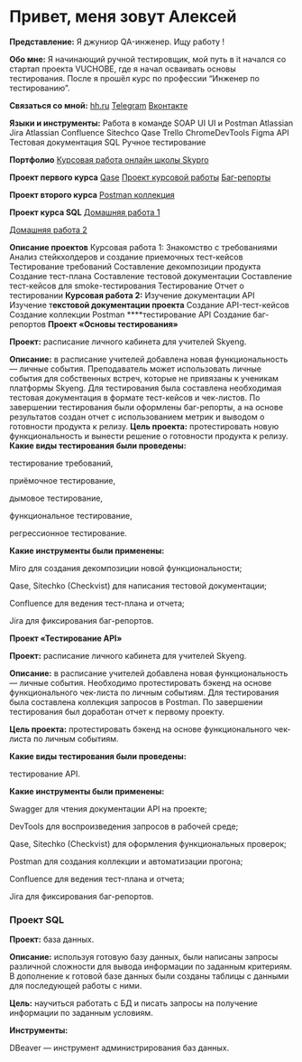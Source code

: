 # Привет, меня зовут Алексей

**Представление:**
Я джуниор QA-инженер. Ищу работу !

**Обо мне:**
Я начинающий ручной тестировщик, мой путь в it начался со стартап проекта VUCHOBE, где я начал осваивать основы тестирования. После я прошёл курс по профессии “Инженер по тестированию”.

**Связаться со мной:**
[hh.ru](https://samara.hh.ru/applicant/resumes/view?resume=becd9784ff09d94d820039ed1f424b79627375)
[Telegram](https://t.me/Be11ex)
[Вконтакте](https://vk.com/id115208744)

**Языки и инструменты:**
Работа в команде
SOAP
UI
UI и Postman
Atlassian Jira
Atlassian Confluence
Sitechco
Qase
Trello
ChromeDevTools
Figma
API
Тестовая документация
SQL
Ручное тестирование

**Портфолио**
[Курсовая работа онлайн школы Skypro](https://testik1.atlassian.net/wiki/spaces/1/overview)

**Проект первого курса**
[Qase](https://app.qase.io/project/KK1?view=1)
[Проект курсовой работы](https://testik1.atlassian.net/wiki/spaces/1/overview)
[Баг-репорты](https://testik1.atlassian.net/wiki/spaces/1/pages/622593)

**Проект второго курса**
[Postman коллекция](https://drive.google.com/file/d/1WXsCvUFezvFjzsTLUzCbCh0RzE4ZqgbM/view?usp=sharing)

**Проект курса SQL**
[Домашняя работа 1](https://docs.google.com/document/d/1olGnVnFma3DWZQz87lrsDjWAm3hHkORoyfQlIRN83xo/edit#heading=h.8vdigwn22n1c)

[Домашняя работа 2](https://docs.google.com/document/d/1YWImyBEhC4inqP7nrMxxzFITCFAcJmgt8AINRO8CN7Q/edit)

**Описание проектов**
Курсовая работа 1:
Знакомство с требованиями
Анализ стейкхолдеров и создание приемочных тест-кейсов
Тестирование требований
Составление декомпозиции продукта
Создание тест-плана
Составление тестовой документации
Составление тест-кейсов для smoke-тестирования
Тестирование
Отчет о тестировании
**Курсовая работа 2:**
Изучение документации API
Изучение т**екстовой документации проекта**
Создание API-тест-кейсов
Создание коллекции Postman
****тестирование API
Создание баг-репортов
**Проект «Основы тестирования»**

**Проект:** расписание личного кабинета для учителей Skyeng.

**Описание:** в расписание учителей добавлена новая функциональность — личные события. Преподаватель может использовать личные события для собственных встреч, которые не привязаны к ученикам платформы Skyeng. Для тестирования была составлена необходимая тестовая документация в формате тест-кейсов и чек-листов. По завершении тестирования были оформлены баг-репорты, а на основе результатов создан отчет с использованием метрик и выводом о готовности продукта к релизу.
**Цель проекта:** протестировать новую функциональность и вынести решение о готовности продукта к релизу.
**Какие виды тестирования были проведены:**

тестирование требований,

приёмочное тестирование,

дымовое тестирование,

функциональное тестирование,

регрессионное тестирование.

**Какие инструменты были применены:**

Miro для создания декомпозиции новой функциональности;

Qase, Sitechko (Checkvist) для написания тестовой документации;

Confluence для ведения тест-плана и отчета;

Jira для фиксирования баг-репортов.

**Проект «Тестирование API»**

**Проект:** расписание личного кабинета для учителей Skyeng.

**Описание:** в расписание учителей добавлена новая функциональность — личные события. Необходимо протестировать бэкенд на основе функционального чек-листа по личным событиям. Для тестирования была составлена коллекция запросов в Postman. По завершении тестирования был доработан отчет к первому проекту.

**Цель проекта:** протестировать бэкенд на основе функционального чек-листа по личным событиям.

**Какие виды тестирования были проведены:**

тестирование API.

**Какие инструменты были применены:**

Swagger для чтения документации API на проекте;

DevTools для воспроизведения запросов в рабочей среде;

Qase, Sitechko (Checkvist) для оформления функциональных проверок;

Postman для создания коллекции и автоматизации прогона;

Confluence для ведения тест-плана и отчета;

Jira для фиксирования баг-репортов.

### **Проект SQL**

**Проект:** база данных.

**Описание:** используя готовую базу данных, были написаны запросы различной сложности для вывода информации по заданным критериям. В дополнение к готовой базе данных были созданы таблицы с данными для последующей работы с ними.

**Цель:** научиться работать с БД и писать запросы на получение информации по заданным условиям.

**Инструменты:**

DBeaver — инструмент администрирования баз данных.

